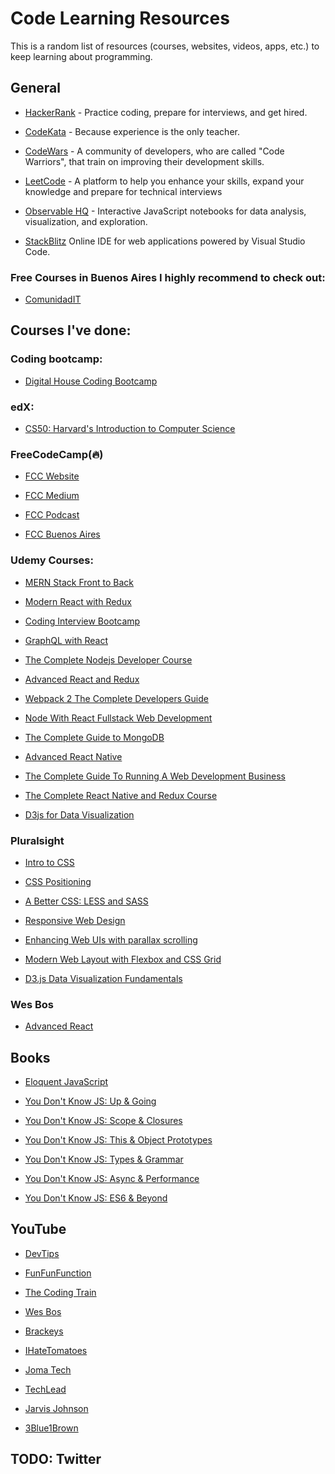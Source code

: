 # Code Learning Resources

This is a random list of resources (courses, websites, videos, apps, etc.) to keep learning about programming.
 
## General 
- [HackerRank](https://www.hackerrank.com) - Practice coding, prepare for interviews, and get hired.

- [CodeKata](http://codekata.com/) - Because experience is the only teacher.

- [CodeWars](https://www.codewars.com/) - A community of developers, who are called "Code Warriors", that train on improving their development skills.

- [LeetCode](https://leetcode.com) - A platform to help you enhance your skills, expand your knowledge and prepare for technical interviews

- [Observable HQ](https://beta.observablehq.com/) - Interactive JavaScript notebooks for data analysis, visualization, and exploration.

- [StackBlitz](https://stackblitz.com/) Online IDE for web applications powered by Visual Studio Code.

### Free Courses in Buenos Aires I highly recommend to check out:
- [ComunidadIT](http://www.comunidadit.org/)

## Courses I've done:
### Coding bootcamp:
- [Digital House Coding Bootcamp](https://www.digitalhouse.com/)

### edX:
- [CS50: Harvard's Introduction to Computer Science](https://www.edx.org/es/course/cs50s-introduction-computer-science-harvardx-cs50x)

### FreeCodeCamp(🔥)
- [FCC Website](https://www.freecodecamp.org/)

- [FCC Medium](https://medium.freecodecamp.org/)

- [FCC Podcast](https://freecodecamp.libsyn.com/)

- [FCC Buenos Aires](https://freecodecampba.org/)

### Udemy Courses:
- [MERN Stack Front to Back](https://www.udemy.com/mern-stack-front-to-back/)

- [Modern React with Redux](https://www.udemy.com/react-redux/)

- [Coding Interview Bootcamp](https://www.udemy.com/coding-interview-bootcamp-algorithms-and-data-structure/)

- [GraphQL with React](https://www.udemy.com/graphql-with-react-course/)

- [The Complete Nodejs Developer Course](https://www.udemy.com/the-complete-nodejs-developer-course-2/)

- [Advanced React and Redux](https://www.udemy.com/react-redux-tutorial/)

- [Webpack 2 The Complete Developers Guide](https://www.udemy.com/webpack-2-the-complete-developers-guide/)

- [Node With React Fullstack Web Development](https://www.udemy.com/node-with-react-fullstack-web-development/)

- [The Complete Guide to MongoDB](https://www.udemy.com/the-complete-developers-guide-to-mongodb/)

- [Advanced React Native](https://www.udemy.com/react-native-advanced/)

- [The Complete Guide To Running A Web Development Business](https://www.udemy.com/the-complete-guide-to-running-a-web-development-business/) 

- [The Complete React Native and Redux Course](https://www.udemy.com/the-complete-react-native-and-redux-course/) 

- [D3js for Data Visualization](https://www.udemy.com/learn-d3js-for-data-visualization/)

### Pluralsight 

- [Intro to CSS](https://www.pluralsight.com/courses/css-intro)

- [CSS Positioning](https://www.pluralsight.com/courses/css-positioning-1834)

- [A Better CSS: LESS and SASS](https://www.pluralsight.com/courses/better-css)

- [Responsive Web Design](https://www.pluralsight.com/courses/responsive-web-design)

- [Enhancing Web UIs with parallax scrolling](https://www.pluralsight.com/courses/parallax-scrolling-enhancing-web-uis)

- [Modern Web Layout with Flexbox and CSS Grid](https://www.pluralsight.com/courses/modern-web-layout-flexbox-css-grid)

- [D3.js Data Visualization Fundamentals](https://www.pluralsight.com/courses/d3js-data-visualization-fundamentals)

### Wes Bos

- [Advanced React](https://advancedreact.com/)

## Books

- [Eloquent JavaScript](https://eloquentjavascript.net/)

- [You Don't Know JS: Up & Going](https://github.com/twang281314/frontEnd/blob/master/book/You%20Don't%20Know%20JS/You%20Don't%20Know%20JS%20%E2%80%94%E2%80%94%20Up%20%26%20Going.pdf)

- [You Don't Know JS: Scope & Closures](https://github.com/twang281314/frontEnd/blob/master/book/You%20Don't%20Know%20JS/You%20Don%E2%80%99t%20Know%20JS%20%E2%80%94%E2%80%94%20Scope%20%26%20Closures.pdf)

- [You Don't Know JS: This & Object Prototypes](https://github.com/twang281314/frontEnd/blob/master/book/You%20Don't%20Know%20JS/You%20Don%E2%80%98t%20Know%20JS%20%E2%80%94%E2%80%94%20This%20%26%20Object%20Prototype.pdf)

- [You Don't Know JS: Types & Grammar](https://github.com/twang281314/frontEnd/blob/master/book/You%20Don't%20Know%20JS/You%20Don't%20Know%20JS%20%E2%80%94%E2%80%94%20Types%20%26%20Grammar.pdf)

- [You Don't Know JS: Async & Performance](https://github.com/twang281314/frontEnd/blob/master/book/You%20Don't%20Know%20JS/You%20Don't%20Know%20JS%20%E2%80%94%E2%80%94%20Async%20%26%20Performance.pdf)

- [You Don't Know JS: ES6 & Beyond](https://github.com/twang281314/frontEnd/blob/master/book/You%20Don't%20Know%20JS/You%20Don%20t%20Know%20JS%20%E2%80%94%E2%80%94%20ES6%20%26%20Beyond.pdf)


## YouTube

- [DevTips](https://www.youtube.com/user/DevTipsForDesigners)

- [FunFunFunction](https://www.youtube.com/channel/UCO1cgjhGzsSYb1rsB4bFe4Q)

- [The Coding Train](https://www.youtube.com/user/shiffman)

- [Wes Bos](https://www.youtube.com/user/wesbos)

- [Brackeys](https://www.youtube.com/channel/UCYbK_tjZ2OrIZFBvU6CCMiA)

- [IHateTomatoes](https://www.youtube.com/channel/UC7O6CntQoAI-wYyJxYiqNUg)

- [Joma Tech](https://www.youtube.com/channel/UCV0qA-eDDICsRR9rPcnG7tw)

- [TechLead](https://www.youtube.com/channel/UC4xKdmAXFh4ACyhpiQ_3qBw)

- [Jarvis Johnson](https://www.youtube.com/user/VSympathyV)

- [3Blue1Brown](https://www.youtube.com/channel/UCYO_jab_esuFRV4b17AJtAw)

## TODO: Twitter


